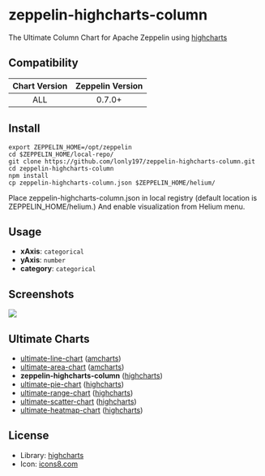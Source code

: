 # zeppelin-highcharts-column

The Ultimate Column Chart for Apache Zeppelin using [highcharts](https://www.highcharts.com/)


## Compatibility

| Chart Version | Zeppelin Version |
| :---: | :---: |
| ALL | 0.7.0+ |

## Install

```shell
export ZEPPELIN_HOME=/opt/zeppelin
cd $ZEPPELIN_HOME/local-repo/
git clone https://github.com/lonly197/zeppelin-highcharts-column.git
cd zeppelin-highcharts-column
npm install
cp zeppelin-highcharts-column.json $ZEPPELIN_HOME/helium/
```

Place zeppelin-highcharts-column.json in local registry (default location is ZEPPELIN_HOME/helium.)
And enable visualization from Helium menu.

## Usage

- **xAxis**: `categorical`
- **yAxis**: `number`
- **category**: `categorical`

## Screenshots 

![](https://raw.githubusercontent.com/lonly197/zeppelin-highcharts-column/master/screenshots/column-usage.gif)

## Ultimate Charts

- [ultimate-line-chart](https://github.com/ZEPL/zeppelin-ultimate-line-chart) ([amcharts](https://www.amcharts.com/))
- [ultimate-area-chart](https://github.com/ZEPL/zeppelin-ultimate-area-chart) ([amcharts](https://www.amcharts.com/))
- **zeppelin-highcharts-column** ([highcharts](http://www.highcharts.com/))
- [ultimate-pie-chart](https://github.com/ZEPL/zeppelin-ultimate-pie-chart) ([highcharts](http://www.highcharts.com/))
- [ultimate-range-chart](https://github.com/ZEPL/zeppelin-ultimate-range-chart) ([highcharts](http://www.highcharts.com/))
- [ultimate-scatter-chart](https://github.com/ZEPL/zeppelin-ultimate-scatter-chart) ([highcharts](http://www.highcharts.com/))
- [ultimate-heatmap-chart](https://github.com/ZEPL/zeppelin-ultimate-heatmap-chart) ([highcharts](http://www.highcharts.com/))

## License

- Library: [highcharts](http://www.highcharts.com/)
- Icon: [icons8.com](https://icons8.com/web-app/for/21126/bar-chart) 
